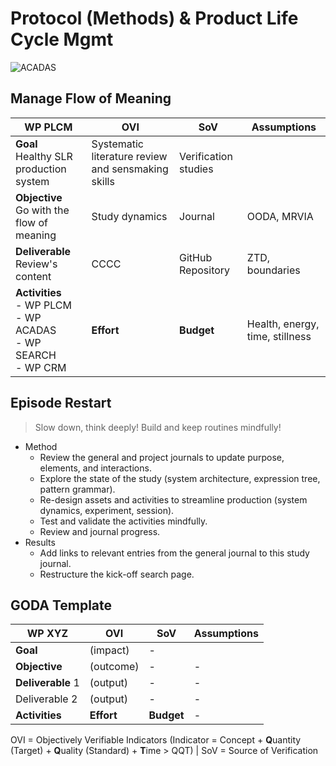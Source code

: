 # Protocol (Methods) & Product Life Cycle Mgmt
![ACADAS](https://www.plantuml.com/plantuml/png/RPB1ZXCn38RlynIME2oewZiiQYKMWKH5ZdGFLkBfHcJiu3WT3KzF4tNBB6MEt__vjwp9Op5KcoA72VDWqHB14-b4JDMYXztYBmGvW9EgdWh820VI8em93ZAJmXpj1JuxS3LdKHisFzvvFuxUFyCtFSse1CE3CyhboDlBT-JlpWsRbNOWoOcQUS6Tj-GPN8uQhMAAjhmcH2tvmZ8d2gVRm3Wsl9DfgXmzMXJkqMt7LpbVvQOsiXCsbVGAYJfKGeldsyAcDlv9fNAWm5JAyB2vlt5OL-_HiCDrjPFHEbptFg663hVRl-P7nhHOz9ZI0aeO0268hnEnlH5t2Kk9uzB_q8GPlB2dRELjNSwAiH2yzngljH_Qo97BKeoc-9l-FxcdCoN9W7hgou-yLvoxcsg9mlyiAZ_XLwLYTuaZLFzoEw8CZyJX-kp-0000)

## Manage Flow of Meaning

WP PLCM|OVI|SoV| Assumptions
-|-|-|-
**Goal**<br>Healthy SLR production system|Systematic literature review and sensmaking skills|Verification studies|
**Objective**<br>Go with the flow of meaning|Study dynamics|Journal|OODA, MRVIA
**Deliverable**<br>Review's content|CCCC|GitHub Repository|ZTD, boundaries
**Activities**<br>- WP PLCM<br>- WP ACADAS<br>- WP SEARCH<br>- WP CRM|**Effort**|**Budget**|Health, energy, time, stillness

## Episode Restart
> Slow down, think deeply! Build and keep routines mindfully!
- Method
  - Review the general and project journals to update purpose, elements, and interactions.
  - Explore the state of the study (system architecture, expression tree, pattern grammar).
  - Re-design assets and activities to streamline production (system dynamics, experiment, session).
  - Test and validate the activities mindfully.
  - Review and journal progress.
- Results
  - Add links to relevant entries from the general journal to this study journal.
  - Restructure the kick-off search page.

## GODA Template
WP XYZ|OVI|SoV| Assumptions
-|-|-|-
**Goal**|(impact)|-|
**Objective**|(outcome)|-|-
**Deliverable** 1|(output)|-|-
Deliverable 2|(output)|-|-
**Activities**|**Effort**|**Budget**|-

OVI = Objectively Verifiable Indicators (Indicator = Concept + **Q**uantity (Target) + **Q**uality (Standard) + **T**ime > QQT) | SoV = Source of Verification

